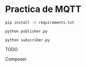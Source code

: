 # Practica de MQTT

```
pip install -r requirements.txt
````

```
python publisher.py
````

```
python subscriber.py
````

TODO

Composer
